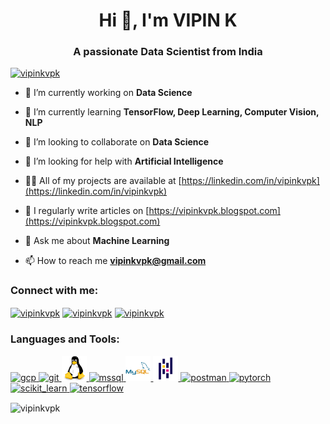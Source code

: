 <h1 align="center">Hi 👋, I'm VIPIN K</h1>
<h3 align="center">A passionate Data Scientist from India</h3>

<p align="left"> <a href="https://twitter.com/vipinkvpk" target="blank"><img src="https://img.shields.io/twitter/follow/vipinkvpk?logo=twitter&style=for-the-badge" alt="vipinkvpk" /></a> </p>

- 🔭 I’m currently working on **Data Science**

- 🌱 I’m currently learning **TensorFlow, Deep Learning, Computer Vision, NLP**

- 👯 I’m looking to collaborate on **Data Science**

- 🤝 I’m looking for help with **Artificial Intelligence**

- 👨‍💻 All of my projects are available at [https://linkedin.com/in/vipinkvpk](https://linkedin.com/in/vipinkvpk)

- 📝 I regularly write articles on [https://vipinkvpk.blogspot.com](https://vipinkvpk.blogspot.com)

- 💬 Ask me about **Machine Learning**

- 📫 How to reach me **vipinkvpk@gmail.com**

<h3 align="left">Connect with me:</h3>
<p align="left">
<a href="https://twitter.com/vipinkvpk" target="blank"><img align="center" src="https://raw.githubusercontent.com/rahuldkjain/github-profile-readme-generator/master/src/images/icons/Social/twitter.svg" alt="vipinkvpk" height="30" width="40" /></a>
<a href="https://linkedin.com/in/vipinkvpk" target="blank"><img align="center" src="https://raw.githubusercontent.com/rahuldkjain/github-profile-readme-generator/master/src/images/icons/Social/linked-in-alt.svg" alt="vipinkvpk" height="30" width="40" /></a>
<a href="https://kaggle.com/vipinkvpk" target="blank"><img align="center" src="https://raw.githubusercontent.com/rahuldkjain/github-profile-readme-generator/master/src/images/icons/Social/kaggle.svg" alt="vipinkvpk" height="30" width="40" /></a>
</p>

<h3 align="left">Languages and Tools:</h3>
<p align="left"> <a href="https://cloud.google.com" target="_blank" rel="noreferrer"> <img src="https://www.vectorlogo.zone/logos/google_cloud/google_cloud-icon.svg" alt="gcp" width="40" height="40"/> </a> <a href="https://git-scm.com/" target="_blank" rel="noreferrer"> <img src="https://www.vectorlogo.zone/logos/git-scm/git-scm-icon.svg" alt="git" width="40" height="40"/> </a> <a href="https://www.linux.org/" target="_blank" rel="noreferrer"> <img src="https://raw.githubusercontent.com/devicons/devicon/master/icons/linux/linux-original.svg" alt="linux" width="40" height="40"/> </a> <a href="https://www.microsoft.com/en-us/sql-server" target="_blank" rel="noreferrer"> <img src="https://www.svgrepo.com/show/303229/microsoft-sql-server-logo.svg" alt="mssql" width="40" height="40"/> </a> <a href="https://www.mysql.com/" target="_blank" rel="noreferrer"> <img src="https://raw.githubusercontent.com/devicons/devicon/master/icons/mysql/mysql-original-wordmark.svg" alt="mysql" width="40" height="40"/> </a> <a href="https://pandas.pydata.org/" target="_blank" rel="noreferrer"> <img src="https://raw.githubusercontent.com/devicons/devicon/2ae2a900d2f041da66e950e4d48052658d850630/icons/pandas/pandas-original.svg" alt="pandas" width="40" height="40"/> </a> <a href="https://postman.com" target="_blank" rel="noreferrer"> <img src="https://www.vectorlogo.zone/logos/getpostman/getpostman-icon.svg" alt="postman" width="40" height="40"/> </a> <a href="https://pytorch.org/" target="_blank" rel="noreferrer"> <img src="https://www.vectorlogo.zone/logos/pytorch/pytorch-icon.svg" alt="pytorch" width="40" height="40"/> </a> <a href="https://scikit-learn.org/" target="_blank" rel="noreferrer"> <img src="https://upload.wikimedia.org/wikipedia/commons/0/05/Scikit_learn_logo_small.svg" alt="scikit_learn" width="40" height="40"/> </a> <a href="https://www.tensorflow.org" target="_blank" rel="noreferrer"> <img src="https://www.vectorlogo.zone/logos/tensorflow/tensorflow-icon.svg" alt="tensorflow" width="40" height="40"/> </a> </p>

<p><img align="center" src="https://github-readme-stats.vercel.app/api/top-langs?username=vipinkvpk&show_icons=true&locale=en&layout=compact" alt="vipinkvpk" /></p>
